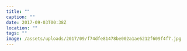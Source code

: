 ```yaml
---
title: ""
caption: ""
date: 2017-09-03T00:38Z
location: ""
tags: ""
image: /assets/uploads/2017/09/f74dfe81478be002a1ae6212f609f4f7.jpg
---
```

